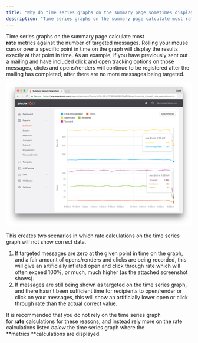```yaml
---
title: "Why do time series graphs on the summary page sometimes display inaccurate rate calculations?"
description: "Time series graphs on the summary page calculate most rate metrics against the number of targeted messages Rolling your mouse cursor over a specific point in time on the graph will display the results exactly at that point in time As an example if you have previously sent out a..."
---
```


Time series graphs on the summary page calculate most **rate** metrics against the number of targeted messages. Rolling your mouse cursor over a specific point in time on the graph will display the results exactly at that point in time. As an example, if you have previously sent out a mailing and have included click and open tracking options on those messages, clicks and opens/renders will continue to be registered after the mailing has completed, after there are no more messages being targeted. 

![](media/time-series-rate-calculations/rate-calculations.png)

This creates two scenarios in which rate calculations on the time series graph will not show correct data.

1.  If targeted messages are zero at the given point in time on the graph, and a fair amount of opens/renders and clicks are being recorded, this will give an artificially inflated open and click through rate which will often exceed 100%, or much, much higher (as the attached screenshot shows).
2.  If messages are still being shown as targeted on the time series graph, and there hasn't been sufficient time for recipients to open/render or click on your messages, this will show an artificially lower open or click through rate than the actual correct value.

It is recommended that you do not rely on the time series graph for **rate** calculations for these reasons, and instead rely more on the rate calculations listed *below* the time series graph where the **metrics **calculations are displayed.
